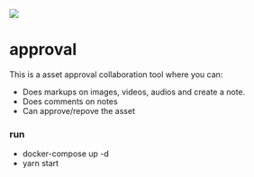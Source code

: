 ![](https://media.giphy.com/media/LlEqGzjyRPwMpnZ1kX/giphy.gif)

# approval
This is a asset approval collaboration tool where you can:
 - Does markups on images, videos, audios and create a note.
 - Does comments on notes
 - Can approve/repove the asset

### run

 - docker-compose up -d
 - yarn start
